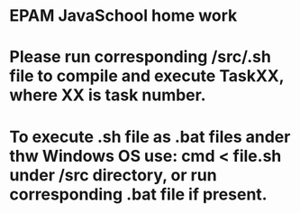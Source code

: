 # EPAM JavaSchool home work
# Please run corresponding /src/.sh file to compile and execute TaskXX, where XX is task number.
# To execute .sh file as .bat files ander thw Windows OS use: cmd < file.sh under /src directory, or run corresponding .bat file if present.
